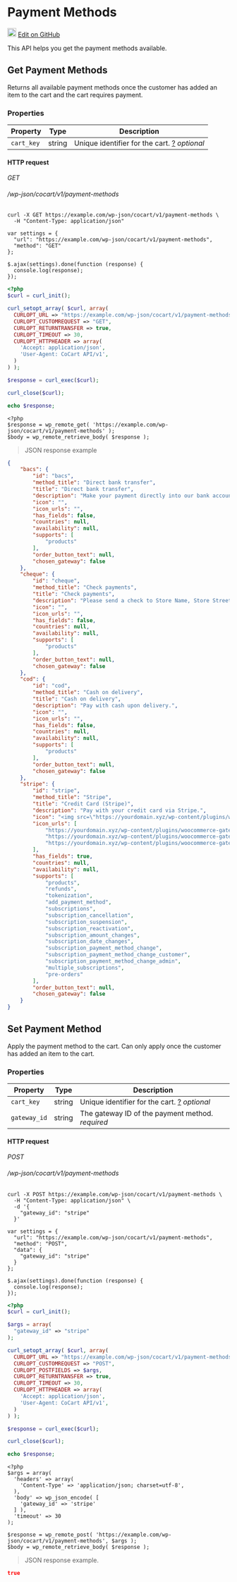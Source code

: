 # Payment Methods #

<img src="images/github.svg" width="20" height="20" alt="GitHub Mark Logo"> [Edit on GitHub](https://github.com/co-cart/co-cart-docs/blob/master/source/includes/cocart-v1/pro/_payment-methods.md)

This API helps you get the payment methods available.

## Get Payment Methods ##

Returns all available payment methods once the customer has added an item to the cart and the cart requires payment.

### Properties ###

| Property   | Type   | Description                                                                                                                           |
| ---------- | ------ | ------------------------------------------------------------------------------------------------------------------------------------- |
| `cart_key` | string | Unique identifier for the cart. <a class="label label-info" href="index.html#cart-key">?</a> <i class="label label-info">optional</i> |

#### HTTP request ####

<div class="api-endpoint">
  <div class="endpoint-data">
    <i class="label label-get">GET</i>
    <h6>/wp-json/cocart/v1/payment-methods</h6>
  </div>
</div>

```shell
curl -X GET https://example.com/wp-json/cocart/v1/payment-methods \
  -H "Content-Type: application/json"
```

```javascript--jquery
var settings = {
  "url": "https://example.com/wp-json/cocart/v1/payment-methods",
  "method": "GET"
};

$.ajax(settings).done(function (response) {
  console.log(response);
});
```

```php
<?php
$curl = curl_init();

curl_setopt_array( $curl, array(
  CURLOPT_URL => "https://example.com/wp-json/cocart/v1/payment-methods",
  CURLOPT_CUSTOMREQUEST => "GET",
  CURLOPT_RETURNTRANSFER => true,
  CURLOPT_TIMEOUT => 30,
  CURLOPT_HTTPHEADER => array(
    'Accept: application/json',
    'User-Agent: CoCart API/v1',
  )
) );

$response = curl_exec($curl);

curl_close($curl);

echo $response;
```

```php--wp-http-api
<?php
$response = wp_remote_get( 'https://example.com/wp-json/cocart/v1/payment-methods' );
$body = wp_remote_retrieve_body( $response );
```

> JSON response example

```json
{
    "bacs": {
        "id": "bacs",
        "method_title": "Direct bank transfer",
        "title": "Direct bank transfer",
        "description": "Make your payment directly into our bank account. Please use your Order ID as the payment reference. Your order will not be shipped until the funds have cleared in our account.",
        "icon": "",
        "icon_urls": "",
        "has_fields": false,
        "countries": null,
        "availability": null,
        "supports": [
            "products"
        ],
        "order_button_text": null,
        "chosen_gateway": false
    },
    "cheque": {
        "id": "cheque",
        "method_title": "Check payments",
        "title": "Check payments",
        "description": "Please send a check to Store Name, Store Street, Store Town, Store State / County, Store Postcode.",
        "icon": "",
        "icon_urls": "",
        "has_fields": false,
        "countries": null,
        "availability": null,
        "supports": [
            "products"
        ],
        "order_button_text": null,
        "chosen_gateway": false
    },
    "cod": {
        "id": "cod",
        "method_title": "Cash on delivery",
        "title": "Cash on delivery",
        "description": "Pay with cash upon delivery.",
        "icon": "",
        "icon_urls": "",
        "has_fields": false,
        "countries": null,
        "availability": null,
        "supports": [
            "products"
        ],
        "order_button_text": null,
        "chosen_gateway": false
    },
    "stripe": {
        "id": "stripe",
        "method_title": "Stripe",
        "title": "Credit Card (Stripe)",
        "description": "Pay with your credit card via Stripe.",
        "icon": "<img src=\"https://yourdomain.xyz/wp-content/plugins/woocommerce-gateway-stripe/assets/images/visa.svg\" class=\"stripe-visa-icon stripe-icon\" alt=\"Visa\" /><img src=\"https://yourdomain.xyz/wp-content/plugins/woocommerce-gateway-stripe/assets/images/amex.svg\" class=\"stripe-amex-icon stripe-icon\" alt=\"American Express\" /><img src=\"https://yourdomain.xyz/wp-content/plugins/woocommerce-gateway-stripe/assets/images/mastercard.svg\" class=\"stripe-mastercard-icon stripe-icon\" alt=\"Mastercard\" />",
        "icon_urls": [
            "https://yourdomain.xyz/wp-content/plugins/woocommerce-gateway-stripe/assets/images/visa.svg",
            "https://yourdomain.xyz/wp-content/plugins/woocommerce-gateway-stripe/assets/images/amex.svg",
            "https://yourdomain.xyz/wp-content/plugins/woocommerce-gateway-stripe/assets/images/mastercard.svg"
        ],
        "has_fields": true,
        "countries": null,
        "availability": null,
        "supports": [
            "products",
            "refunds",
            "tokenization",
            "add_payment_method",
            "subscriptions",
            "subscription_cancellation",
            "subscription_suspension",
            "subscription_reactivation",
            "subscription_amount_changes",
            "subscription_date_changes",
            "subscription_payment_method_change",
            "subscription_payment_method_change_customer",
            "subscription_payment_method_change_admin",
            "multiple_subscriptions",
            "pre-orders"
        ],
        "order_button_text": null,
        "chosen_gateway": false
    }
}
```

## Set Payment Method ##

Apply the payment method to the cart. Can only apply once the customer has added an item to the cart.

### Properties ###

| Property     | Type   | Description                                                                                                                           |
| ------------ | ------ | ------------------------------------------------------------------------------------------------------------------------------------- |
| `cart_key`   | string | Unique identifier for the cart. <a class="label label-info" href="index.html#cart-key">?</a> <i class="label label-info">optional</i> |
| `gateway_id` | string | The gateway ID of the payment method. <i class="label label-info">required</i>                                                        |

#### HTTP request ####

<div class="api-endpoint">
  <div class="endpoint-data">
    <i class="label label-post">POST</i>
    <h6>/wp-json/cocart/v1/payment-methods</h6>
  </div>
</div>

```shell
curl -X POST https://example.com/wp-json/cocart/v1/payment-methods \
  -H "Content-Type: application/json" \
  -d '{
    "gateway_id": "stripe"
  }'
```

```javascript--jquery
var settings = {
  "url": "https://example.com/wp-json/cocart/v1/payment-methods",
  "method": "POST",
  "data": {
    "gateway_id": "stripe"
  }
};

$.ajax(settings).done(function (response) {
  console.log(response);
});
```

```php
<?php
$curl = curl_init();

$args = array(
  "gateway_id" => "stripe"
);

curl_setopt_array( $curl, array(
  CURLOPT_URL => "https://example.com/wp-json/cocart/v1/payment-methods",
  CURLOPT_CUSTOMREQUEST => "POST",
  CURLOPT_POSTFIELDS => $args,
  CURLOPT_RETURNTRANSFER => true,
  CURLOPT_TIMEOUT => 30,
  CURLOPT_HTTPHEADER => array(
    'Accept: application/json',
    'User-Agent: CoCart API/v1',
  )
) );

$response = curl_exec($curl);

curl_close($curl);

echo $response;
```

```php--wp-http-api
<?php
$args = array(
  'headers' => array(
    'Content-Type' => 'application/json; charset=utf-8',
  ),
  'body' => wp_json_encode( [
    'gateway_id' => 'stripe'
  ] ),
  'timeout' => 30
);

$response = wp_remote_post( 'https://example.com/wp-json/cocart/v1/payment-methods', $args );
$body = wp_remote_retrieve_body( $response );
```

> JSON response example.

```json
true
```
